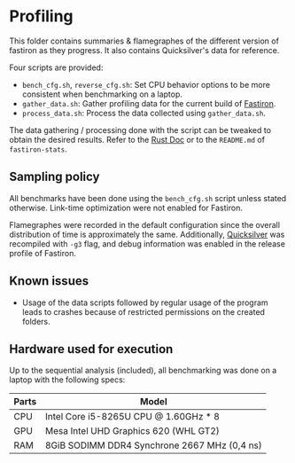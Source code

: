 # Profiling

This folder contains summaries & flamegraphes of the different version of 
fastiron as they progress. It also contains Quicksilver's data for reference. 

Four scripts are provided:

- `bench_cfg.sh`, `reverse_cfg.sh`: Set CPU behavior options to be more consistent 
  when benchmarking on a laptop.
- `gather_data.sh`: Gather profiling data for the current build of [Fastiron][1]. 
- `process_data.sh`: Process the data collected using `gather_data.sh`.

The data gathering / processing done with the script can be tweaked to obtain the desired 
results. Refer to the [Rust Doc][2] or to the `README.md` of `fastiron-stats`.

## Sampling policy

All benchmarks have been done using the `bench_cfg.sh` script unless stated otherwise. 
Link-time optimization were not enabled for Fastiron.

Flamegraphes were recorded in the default configuration since the overall distribution of 
time is approximately the same. Additionally, [Quicksilver][3] was recompiled with `-g3` flag, 
and debug information was enabled in the release profile of Fastiron.

## Known issues

- Usage of the data scripts followed by regular usage of the program leads to crashes 
  because of restricted permissions on the created folders.

## Hardware used for execution

Up to the sequential analysis (included), all benchmarking was done on a laptop with the following specs:

| Parts | Model |
|-------|-------|
| CPU   | Intel Core i5-8265U CPU @ 1.60GHz * 8 |
| GPU   | Mesa Intel UHD Graphics 620 (WHL GT2) |
| RAM   | 8GiB SODIMM DDR4 Synchrone 2667 MHz (0,4 ns) |


[1]: https://github.com/cea-hpc/fastiron
[2]: https://cea-hpc.github.io/fastiron/fastiron_stats/
[3]: https://github.com/LLNL/Quicksilver